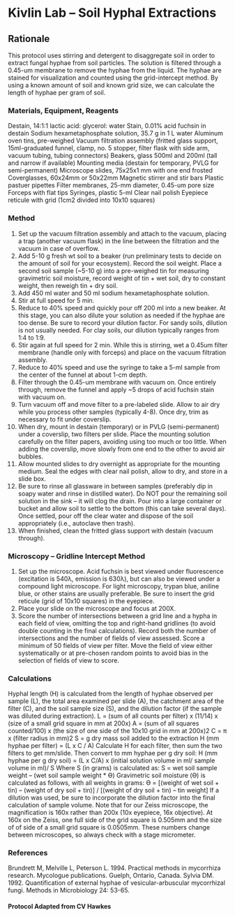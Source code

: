 # Kivlin Lab – Soil Hyphal Extractions
## Rationale
This protocol uses stirring and detergent to disaggregate soil in order to extract fungal hyphae from soil particles. The solution is filtered through a 0.45-um membrane to remove the hyphae from the liquid. The hyphae are stained for visualization and counted using the grid-intercept method. By using a known amount of soil and known grid size, we can calculate the length of hyphae per gram of soil.

### Materials, Equipment, Reagents
Destain, 14:1:1 lactic acid: glycerol: water
Stain, 0.01% acid fuchsin in destain
Sodium hexametaphosphate solution, 35.7 g in 1 L water
Aluminum oven tins, pre-weighed
Vacuum filtration assembly (fritted glass support, 15ml-graduated funnel, clamp, no. 5
stopper, filter flask with side arm, vacuum tubing, tubing connectors) Beakers, glass 500ml and 200ml (tall and narrow if available)
Mounting media (destain for temporary, PVLG for semi-permanent) Microscope slides, 75x25x1 mm with one end frosted
Coverglasses, 60x24mm or 50x22mm
Magnetic stirrer and stir bars
Plastic pastuer pipettes
Filter membranes, 25-mm diameter, 0.45-um pore size Forceps with flat tips
Syringes, plastic 5-ml
Clear nail polish
Eyepiece reticule with grid (1cm2 divided into 10x10 squares)

### Method
1. Set up the vacuum filtration assembly and attach to the vacuum, placing a trap (another vacuum flask) in the line between the filtration and the vacuum in case of overflow.
2. Add 5-10 g fresh wt soil to a beaker (run preliminary tests to decide on the amount of soil for your ecosystem). Record the soil weight. Place a second soil sample (~5-10 g) into a pre-weighed tin for measuring gravimetric soil moisture, record weight of tin + wet soil, dry to constant weight, then reweigh tin + dry soil.
3. Add 450 ml water and 50 ml sodium hexametaphosphate solution.
4. Stir at full speed for 5 min.
5. Reduce to 40% speed and quickly pour off 200 ml into a new beaker. At this stage, you can also dilute your solution as needed if the hyphae are too dense. Be sure to record your dilution factor. For sandy soils, dilution is not usually needed. For clay soils, our dilution typically ranges from 1:4 to 1:9.
6. Stir again at full speed for 2 min. While this is stirring, wet a 0.45um filter membrane (handle only with forceps) and place on the vacuum filtration assembly.
7. Reduce to 40% speed and use the syringe to take a 5-ml sample from the center of the funnel at about 1-cm depth.
8. Filter through the 0.45-um membrane with vacuum on. Once entirely through, remove the funnel and apply ~5 drops of acid fuchsin stain with vacuum on.
9. Turn vacuum off and move filter to a pre-labeled slide. Allow to air dry while you process other samples (typically 4-8). Once dry, trim as necessary to fit under coverslip.
10. When dry, mount in destain (temporary) or in PVLG (semi-permanent) under a coverslip, two filters per slide. Place the mounting solution carefully on the filter papers, avoiding using too much or too little. When adding the coverslip, move slowly from one end to the other to avoid air bubbles.
11. Allow mounted slides to dry overnight as appropriate for the mounting medium. Seal the edges with clear nail polish, allow to dry, and store in a slide box.
12. Be sure to rinse all glassware in between samples (preferably dip in soapy water and rinse in distilled water). Do NOT pour the remaining soil solution in the sink – it will clog the drain. Pour into a large container or bucket and allow soil to settle to the bottom (this can take several days). Once settled, pour off the clear water and dispose of the soil appropriately (i.e., autoclave then trash).
13. When finished, clean the fritted glass support with destain (vacuum through).

### Microscopy – Gridline Intercept Method
1. Set up the microscope. Acid fuchsin is best viewed under fluorescence (excitation is 540λ, emission is 630λ), but can also be viewed under a compound light microscope. For light microscopy, trypan blue, aniline blue, or other stains are usually preferable. Be sure to insert the grid reticule (grid of 10x10 squares) in the eyepiece.
2. Place your slide on the microscope and focus at 200X.
3. Score the number of intersections between a grid line and a hypha in each field of view,
omitting the top and right-hand gridlines (to avoid double counting in the final calculations). Record both the number of intersections and the number of fields of view assessed. Score a minimum of 50 fields of view per filter. Move the field of view either systematically or at pre-chosen random points to avoid bias in the selection of fields of view to score.


### Calculations
Hyphal length (H) is calculated from the length of hyphae observed per sample (L), the total area examined per slide (A), the catchment area of the filter (C), and the soil sample size (S), and the dilution factor (if the sample was diluted during extraction).
L = (sum of all counts per filter) x (11/14) x (size of a small grid square in mm at 200x)
A = (sum of all squares counted/100) x (the size of one side of the 10x10 grid in mm at 200x)2 C = π x (filter radius in mm)2
S = g dry mass soil added to the extraction
H (mm hyphae per filter) = (L x C / A)
Calculate H for each filter, then sum the two filters to get mm/slide.
Then convert to mm hyphae per g dry soil:
H (mm hyphae per g dry soil) = (L x C/A) x (initial solution volume in ml/ sample volume in ml)/ S
Where S (in grams) is calculated as:
S = wet soil sample weight – (wet soil sample weight * Ѳ)
Gravimetric soil moisture (Ѳ) is calculated as follows, with all weights in grams:
Ѳ = [(weight of wet soil + tin) – (weight of dry soil + tin)] / [(weight of dry soil + tin) – tin weight]
If a dilution was used, be sure to incorporate the dilution factor into the final calculation of sample volume.
Note that for our Zeiss microscope, the magnification is 160x rather than 200x (10x eyepiece, 16x objective). At 160x on the Zeiss, one full side of the grid square is 0.505mm and the size of of side of a small grid square is 0.0505mm. These numbers change between microscopes, so always check with a stage micrometer.
### References
Brundrett M, Melville L, Peterson L. 1994. Practical methods in mycorrhiza research. Mycologue publications. Guelph, Ontario, Canada.
Sylvia DM. 1992. Quantification of external hyphae of vesicular-arbuscular mycorrhizal fungi. Methods in Microbiology 24: 53-65.

#### Protocol Adapted from CV Hawkes
